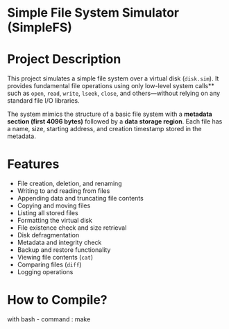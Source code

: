 # Simple File System Simulator (SimpleFS)

# Project Description
This project simulates a simple file system over a virtual disk (`disk.sim`). 
It provides fundamental file operations using only low-level system calls** such as `open`, `read`, `write`, `lseek`, `close`, 
and others—without relying on any standard file I/O libraries.

The system mimics the structure of a basic file system with a **metadata section (first 4096 bytes)** followed by a **data storage region**. Each file has a name, size, starting address, and creation timestamp stored in the metadata.




# Features

- File creation, deletion, and renaming
- Writing to and reading from files
- Appending data and truncating file contents
- Copying and moving files
- Listing all stored files
- Formatting the virtual disk
- File existence check and size retrieval
- Disk defragmentation
- Metadata and integrity check
- Backup and restore functionality
- Viewing file contents (`cat`)
- Comparing files (`diff`)
- Logging operations


# How to Compile?
with bash - command : make
